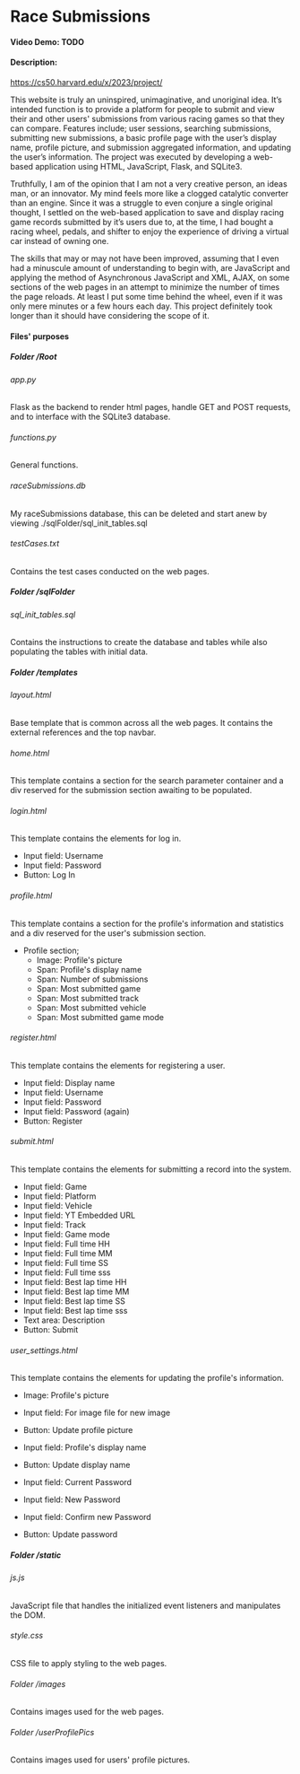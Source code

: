 # Race Submissions
#### Video Demo:  <URL HERE> TODO
#### Description:
https://cs50.harvard.edu/x/2023/project/

This website is truly an uninspired, unimaginative, and unoriginal idea. It’s intended function is to provide a platform for people to submit and view their and other users' submissions from various racing games so that they can compare. Features include; user sessions, searching submissions, submitting new submissions, a basic profile page with the user’s display name, profile picture, and submission aggregated information, and updating the user’s information. The project was executed by developing a web-based application using HTML, JavaScript, Flask, and SQLite3. 

Truthfully, I am of the opinion that I am not a very creative person, an ideas man, or an innovator. My mind feels more like a clogged catalytic converter than an engine. Since it was a struggle to even conjure a single original thought, I settled on the web-based application to save and display racing game records submitted by it’s users due to, at the time, I had bought a racing wheel, pedals, and shifter to enjoy the experience of driving a virtual car instead of owning one.

The skills that may or may not have been improved, assuming that I even had a minuscule amount of understanding to begin with, are JavaScript and applying the method of Asynchronous JavaScript and XML, AJAX, on some sections of the web pages in an attempt to minimize the number of times the page reloads. At least I put some time behind the wheel, even if it was only mere minutes or a few hours each day. This project definitely took longer than it should have considering the scope of it.

#### Files' purposes
##### Folder /Root
###### app.py
Flask as the backend to render html pages, handle GET and POST requests, and to interface with the SQLite3 database.

###### functions.py
General functions.

###### raceSubmissions.db
My raceSubmissions database, this can be deleted and start anew by viewing ./sqlFolder/sql_init_tables.sql

###### testCases.txt
Contains the test cases conducted on the web pages.


##### Folder /sqlFolder
###### sql_init_tables.sql
Contains the instructions to create the database and tables while also populating the tables with initial data.


##### Folder /templates
###### layout.html
Base template that is common across all the web pages. It contains the external references and the top navbar.

###### home.html
This template contains a section for the search parameter container and a div reserved for the submission section awaiting to be populated.

###### login.html
This template contains the elements for log in.
- Input field: Username
- Input field: Password
- Button: Log In

###### profile.html
This template contains a section for the profile's information and statistics and a div reserved for the user's submission section.
- Profile section;
    - Image: Profile's picture
    - Span: Profile's display name
    - Span: Number of submissions
    - Span: Most submitted game
    - Span: Most submitted track
    - Span: Most submitted vehicle
    - Span: Most submitted game mode

###### register.html
This template contains the elements for registering a user.
- Input field: Display name
- Input field: Username
- Input field: Password
- Input field: Password (again)
- Button: Register

###### submit.html
This template contains the elements for submitting a record into the system.
- Input field: Game
- Input field: Platform
- Input field: Vehicle
- Input field: YT Embedded URL
- Input field: Track
- Input field: Game mode
- Input field: Full time HH
- Input field: Full time MM
- Input field: Full time SS
- Input field: Full time sss
- Input field: Best lap time HH
- Input field: Best lap time MM
- Input field: Best lap time SS
- Input field: Best lap time sss
- Text area: Description
- Button: Submit

###### user_settings.html
This template contains the elements for updating the profile's information.
- Image: Profile's picture
- Input field: For image file for new image
- Button: Update profile picture

- Input field: Profile's display name
- Button: Update display name

- Input field: Current Password
- Input field: New Password
- Input field: Confirm new Password
- Button: Update password


##### Folder /static
###### js.js
JavaScript file that handles the initialized event listeners and manipulates the DOM.

###### style.css
CSS file to apply styling to the web pages.

###### Folder /images
Contains images used for the web pages.

###### Folder /userProfilePics
Contains images used for users' profile pictures.


